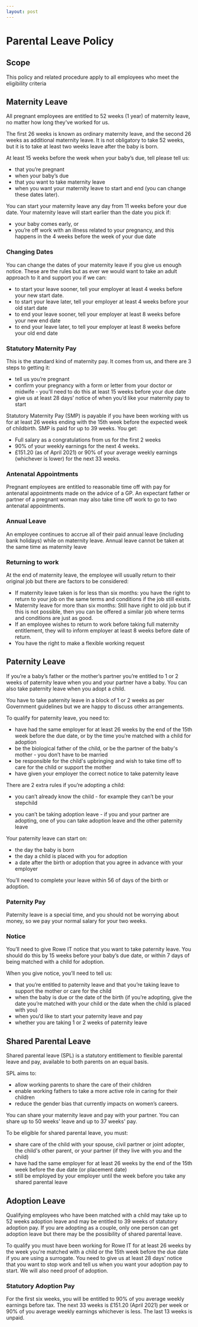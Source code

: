 ```yaml
---
layout: post
---
```


# Parental Leave Policy 

## Scope 

This policy and related procedure apply to all employees who meet the eligibility criteria 

## Maternity Leave 

All pregnant employees are entitled to 52 weeks (1 year) of maternity leave, no matter how long they've worked for us.  

The first 26 weeks is known as ordinary maternity leave, and the second 26 weeks as additional maternity leave. It is not obligatory to take 52 weeks, but it is to take at least two weeks leave after the baby is born.  

At least 15 weeks before the week when your baby’s due, tell please tell us: 

- that you’re pregnant 
- when your baby’s due 
- that you want to take maternity leave 
- when you want your maternity leave to start and end (you can change these dates later).  

You can start your maternity leave any day from 11 weeks before your due date. Your maternity leave will start earlier than the date you pick if: 

- your baby comes early, or 
- you’re off work with an illness related to your pregnancy, and this happens in the 4 weeks before the week of your due date 

### Changing Dates 

You can change the dates of your maternity leave if you give us enough notice. These are the rules but as ever we would want to take an adult approach to it and support you if we can: 

- to start your leave sooner, tell your employer at least 4 weeks before your new start date. 
- to start your leave later, tell your employer at least 4 weeks before your old start date 
- to end your leave sooner, tell your employer at least 8 weeks before your new end date 
- to end your leave later, to tell your employer at least 8 weeks before your old end date 

### Statutory Maternity Pay 

This is the standard kind of maternity pay. It comes from us, and there are 3 steps to getting it: 

- tell us you’re pregnant 
- confirm your pregnancy with a form or letter from your doctor or midwife - you'll need to do this at least 15 weeks before your due date
- give us at least 28 days’ notice of when you’d like your maternity pay to start 

Statutory Maternity Pay (SMP) is payable if you have been working with us for at least 26 weeks ending with the 15th week before the expected week of childbirth. SMP is paid for up to 39 weeks. You get: 

- Full salary as a congratulations from us for the first 2 weeks 
- 90% of your weekly earnings for the next 4 weeks. 
- £151.20 (as of April 2021) or 90% of your average weekly earnings (whichever is lower) for the next 33 weeks. 

### Antenatal Appointments 

Pregnant employees are entitled to reasonable time off with pay for antenatal appointments made on the advice of a GP. An expectant father or partner of a pregnant woman may also take time off work to go to two antenatal appointments. 

### Annual Leave 

An employee continues to accrue all of their paid annual leave (including bank holidays) while on maternity leave. Annual leave cannot be taken at the same time as maternity leave 

### Returning to work 

At the end of maternity leave, the employee will usually return to their original job but there are factors to be considered: 

- If maternity leave taken is for less than six months: you have the right to return to your job on the same terms and conditions if the job still exists. 
- Maternity leave for more than six months: Still have right to old job but if this is not possible, then you can be offered a similar job where terms and conditions are just as good. 
- If an employee wishes to return to work before taking full maternity entitlement, they will to inform employer at least 8 weeks before date of return. 
- You have the right to make a flexible working request 

## Paternity Leave 

If you’re a baby’s father or the mother’s partner you’re entitled to 1 or 2 weeks of paternity leave when you and your partner have a baby. You can also take paternity leave when you adopt a child. 

You have to take paternity leave in a block of 1 or 2 weeks as per Government guidelines but we are happy to discuss other arrangements. 

To qualify for paternity leave, you need to: 

- have had the same employer for at least 26 weeks by the end of the 15th week before the due date, or by the time you’re matched with a child for adoption 
- be the biological father of the child, or be the partner of the baby's mother - you don’t have to be married 
- be responsible for the child's upbringing and wish to take time off to care for the child or support the mother 
- have given your employer the correct notice to take paternity leave 

There are 2 extra rules if you’re adopting a child: 

- you can’t already know the child - for example they can’t be your stepchild 

- you can’t be taking adoption leave - if you and your partner are adopting, one of you can take adoption leave and the other paternity leave

Your paternity leave can start on: 

- the day the baby is born 
- the day a child is placed with you for adoption 
- a date after the birth or adoption that you agree in advance with your employer 

You’ll need to complete your leave within 56 of days of the birth or adoption. 

### Paternity Pay 

Paternity leave is a special time, and you should not be worrying about money, so we pay your normal salary for your two weeks. 

### Notice 

You’ll need to give Rowe IT notice that you want to take paternity leave. You should do this by 15 weeks before your baby’s due date, or within 7 days of being matched with a child for adoption. 

When you give notice, you’ll need to tell us: 

- that you’re entitled to paternity leave and that you’re taking leave to support the mother or care for the child 
- when the baby is due or the date of the birth (if you’re adopting, give the date you’re matched with your child or the date when the child is placed with you) 
- when you’d like to start your paternity leave and pay 
- whether you are taking 1 or 2 weeks of paternity leave 

## Shared Parental Leave 

Shared parental leave (SPL) is a statutory entitlement to flexible parental leave and pay, available to both parents on an equal basis. 

SPL aims to: 

- allow working parents to share the care of their children 
- enable working fathers to take a more active role in caring for their children 
- reduce the gender bias that currently impacts on women’s careers. 

You can share your maternity leave and pay with your partner. You can share up to 50 weeks' leave and up to 37 weeks' pay. 

To be eligible for shared parental leave, you must: 

- share care of the child with your spouse, civil partner or joint adopter, the child's other parent, or your partner (if they live with you and the child) 
- have had the same employer for at least 26 weeks by the end of the 15th week before the due date (or placement date) 
- still be employed by your employer until the week before you take any shared parental leave 

## Adoption Leave 

Qualifying employees who have been matched with a child may take up to 52 weeks adoption leave and may be entitled to 39 weeks of statutory adoption pay. If you are adopting as a couple, only one person can get adoption leave but there may be the possibility of shared parental leave. 

To qualify you must have been working for Rowe IT for at least 26 weeks by the week you're matched with a child or the 15th week before the due date if you are using a surrogate. You need to give us at least 28 days’ notice that you want to stop work and tell us when you want your adoption pay to start. We will also need proof of adoption. 

### Statutory Adoption Pay 

For the first six weeks, you will be entitled to 90% of you average weekly earnings before tax. The next 33 weeks is £151.20 (April 2021) per week or 90% of you average weekly earnings whichever is less. The last 13 weeks is unpaid. 

